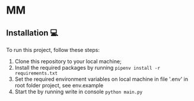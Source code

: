 # MM
## Installation 💻
To run this project, follow these steps:

1. Clone this repository to your local machine;
2. Install the required packages by running ```pipenv install -r requirements.txt```
3. Set the required environment variables on local machine in file '.env' in root folder  project, see env.example
4. Start the  by running write in console ```python main.py```

